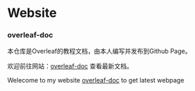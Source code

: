 # Website
### overleaf-doc
本仓库是Overleaf的教程文档，由本人编写并发布到Github Page。

欢迎前往网站：[overleaf-doc](https://musicminion.github.io/overleaf-doc/) 查看最新文档。

Welecome to my website [overleaf-doc](https://musicminion.github.io/overleaf-doc/) to get latest webpage
